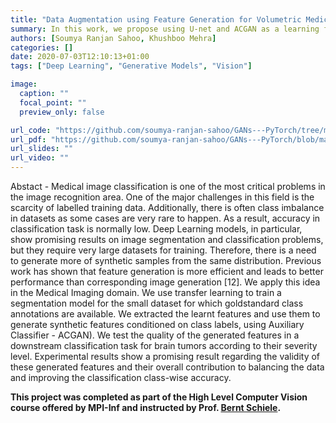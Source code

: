 ```yaml
---
title: "Data Augmentation using Feature Generation for Volumetric Medical Images"
summary: In this work, we propose using U-net and ACGAN as a learning framework for feature generation of medical images followed by classification to validate the quality of generated features.
authors: [Soumya Ranjan Sahoo, Khushboo Mehra]
categories: []
date: 2020-07-03T12:10:13+01:00
tags: ["Deep Learning", "Generative Models", "Vision"]

image:
  caption: ""
  focal_point: ""
  preview_only: false

url_code: "https://github.com/soumya-ranjan-sahoo/GANs---PyTorch/tree/master"
url_pdf: "https://github.com/soumya-ranjan-sahoo/GANs---PyTorch/blob/master/Report-ComputerVision.pdf"
url_slides: ""
url_video: ""
---
```

Abstact - Medical image classification is one of the most critical problems in the image recognition area. One of the major challenges in this field is the scarcity of labelled training data. Additionally, there is often class imbalance in datasets as some cases are very rare to happen. As a result, accuracy in classification task is normally low. Deep Learning models, in particular, show promising results on image segmentation and classification problems, but they require very large datasets for training. Therefore, there is a need to generate more of synthetic samples from the same distribution. Previous work has shown that feature generation is more efficient and leads to better performance than corresponding image generation [12]. We apply this idea in the Medical Imaging domain. We use transfer learning to train a segmentation model for the small dataset for which goldstandard class annotations are available. We extracted the learnt features and use them to generate synthetic features conditioned on class labels, using Auxiliary Classifier - ACGAN). We test the quality of the generated features in a downstream classification task for brain tumors according to their severity level. Experimental results show a promising result regarding the validity of these generated features and their overall contribution to balancing the data and improving the classification class-wise accuracy.


**This project was completed as part of the High Level Computer Vision course offered by MPI-Inf and instructed by Prof. [Bernt Schiele](https://scholar.google.com/citations?user=z76PBfYAAAAJ&hl=en).**
